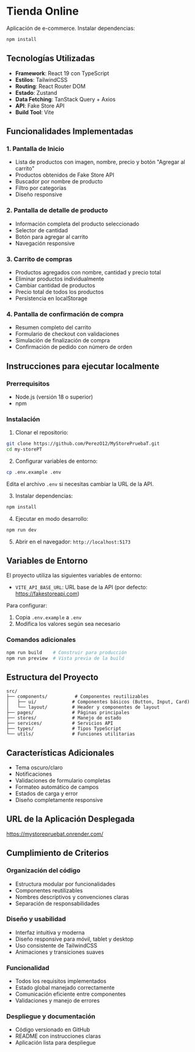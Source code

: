 # Tienda Online

Aplicación de e-commerce. Instalar dependencias:
```bash
npm install
```


## Tecnologías Utilizadas

- **Framework**: React 19 con TypeScript
- **Estilos**: TailwindCSS
- **Routing**: React Router DOM
- **Estado**: Zustand
- **Data Fetching**: TanStack Query + Axios
- **API**: Fake Store API
- **Build Tool**: Vite

## Funcionalidades Implementadas

### 1. Pantalla de Inicio
- Lista de productos con imagen, nombre, precio y botón "Agregar al carrito"
- Productos obtenidos de Fake Store API
- Buscador por nombre de producto
- Filtro por categorías
- Diseño responsive

### 2. Pantalla de detalle de producto
- Información completa del producto seleccionado
- Selector de cantidad
- Botón para agregar al carrito
- Navegación responsive

### 3. Carrito de compras
- Productos agregados con nombre, cantidad y precio total
- Eliminar productos individualmente
- Cambiar cantidad de productos
- Precio total de todos los productos
- Persistencia en localStorage

### 4. Pantalla de confirmación de compra
- Resumen completo del carrito
- Formulario de checkout con validaciones
- Simulación de finalización de compra
- Confirmación de pedido con número de orden

## Instrucciones para ejecutar localmente

### Prerrequisitos
- Node.js (versión 18 o superior)
- npm

### Instalación

1. Clonar el repositorio:
```bash
git clone https://github.com/PerezO12/MyStorePruebaT.git
cd my-storePT
```

2. Configurar variables de entorno:
```bash
cp .env.example .env
```
Edita el archivo `.env` si necesitas cambiar la URL de la API.

3. Instalar dependencias:
```bash
npm install
```

4. Ejecutar en modo desarrollo:
```bash
npm run dev
```

5. Abrir en el navegador: `http://localhost:5173`

## Variables de Entorno

El proyecto utiliza las siguientes variables de entorno:

- `VITE_API_BASE_URL`: URL base de la API (por defecto: https://fakestoreapi.com)

Para configurar:
1. Copia `.env.example` a `.env`
2. Modifica los valores según sea necesario

### Comandos adicionales

```bash
npm run build    # Construir para producción
npm run preview  # Vista previa de la build
```

## Estructura del Proyecto

```
src/
├── components/          # Componentes reutilizables
│   ├── ui/             # Componentes básicos (Button, Input, Card)
│   └── layout/         # Header y componentes de layout
├── pages/              # Páginas principales
├── stores/             # Manejo de estado
├── services/           # Servicios API
├── types/              # Tipos TypeScript
└── utils/              # Funciones utilitarias
```

## Características Adicionales

- Tema oscuro/claro
- Notificaciones
- Validaciones de formulario completas
- Formateo automático de campos
- Estados de carga y error
- Diseño completamente responsive

## URL de la Aplicación Desplegada

https://mystorepruebat.onrender.com/

## Cumplimiento de Criterios

### Organización del código
- Estructura modular por funcionalidades
- Componentes reutilizables
- Nombres descriptivos y convenciones claras
- Separación de responsabilidades

### Diseño y usabilidad
- Interfaz intuitiva y moderna
- Diseño responsive para móvil, tablet y desktop
- Uso consistente de TailwindCSS
- Animaciones y transiciones suaves

### Funcionalidad
- Todos los requisitos implementados
- Estado global manejado correctamente
- Comunicación eficiente entre componentes
- Validaciones y manejo de errores

### Despliegue y documentación
- Código versionado en GitHub
- README con instrucciones claras
- Aplicación lista para despliegue

